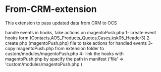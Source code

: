 # From-CRM-extension
This extension to pass updated data from CRM to OCS

handle events in hooks, take actions on magentoPush.php
1- create event hooks form
(Contacts,AOS_Products_Quotes,Cases,ksk05_Header3)
2- create php (magentoPush.php) file to take actions for handled events
3- copy magentoPush.php from extension folder to
custom/modules/magentoPush.php
4- link the hooks with magentoPush.php by spacify the path in manifest
('file' => 'custom/modules/magentoPush.php')
